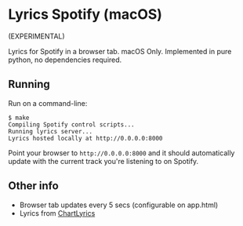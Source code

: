 # Lyrics Spotify (macOS)

(EXPERIMENTAL)

Lyrics for Spotify in a browser tab. macOS Only. Implemented in pure python, no dependencies required.


## Running

Run on a command-line:

```
$ make
Compiling Spotify control scripts...
Running lyrics server...
Lyrics hosted locally at http://0.0.0.0:8000
```

Point your browser to `http://0.0.0.0:8000` and it should automatically update
with the current track you're listening to on Spotify.


## Other info

- Browser tab updates every 5 secs (configurable on app.html)
- Lyrics from [ChartLyrics](http://www.chartlyrics.com/)

